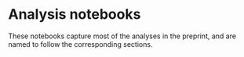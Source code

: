 # Analysis notebooks

These notebooks capture most of the analyses in the preprint, and
are named to follow the corresponding sections.

